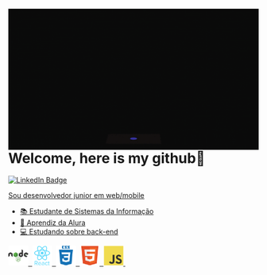 <img src = "banner.gif" width = "520px" align = "right"> <br>

# Welcome, here is my github🎲

<div id="Badges">
  <a href = "https://www.linkedin.com/in/icaroeduardotech/" target="_blank">
    <img src="https://img.shields.io/badge/LinkedIn-blue?style=for-the-badge&logo=linkedin&logoColor=white" alt="LinkedIn Badge"/>
</div>
    
Sou desenvolvedor junior em web/mobile

- 📚 Estudante de Sistemas da Informação
- 🔵 Aprendiz da Alura
- 💻 Estudando sobre back-end

<div>
  <img src="https://github.com/devicons/devicon/blob/master/icons/nodejs/nodejs-original-wordmark.svg" title="NodeJS" alt="NodeJS" width="40" heigh="40"/>&nbsp;
  <img src="https://github.com/devicons/devicon/blob/master/icons/react/react-original-wordmark.svg" title="React" alt="React" width="40" height="40"/>&nbsp;
  <img src="https://github.com/devicons/devicon/blob/master/icons/css3/css3-plain-wordmark.svg" title="CCS3" alt="CCS3" width="40" heigh="40"/>&nbsp;
  <img src="https://github.com/devicons/devicon/blob/master/icons/html5/html5-original.svg" title="HTML5" alt="HTML" width="40" height="40"/>&nbsp;
  <img src="https://github.com/devicons/devicon/blob/master/icons/javascript/javascript-original.svg" title="JavaScript" alt="JavaScript" width="40" height="40"/>&nbsp;
</div>
